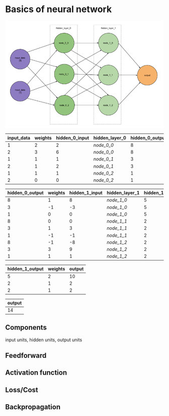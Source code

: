 # Basics of neural network

![A simple neural network](/images/simple_nn.png)


 input_data | weights | hidden_0_input | hidden_layer_0 | hidden_0_output
------------|---------|----------------|----------------|----------------
  1  | 2 | 2 | *node_0_0* | 8
  2  | 3 | 6 | *node_0_0* | 8
  1  | 1 | 1 | *node_0_1* | 3
  2  | 1 | 2 | *node_0_1* | 3
  1  | 1 | 1 | *node_0_2* | 1
  2  | 0 | 0 | *node_0_2* | 1


 hidden_0_output | weights | hidden_1_input | hidden_layer_1 | hidden_1_output  
-----------------|---------|----------------|----------------|----------------
  8 | 1 | 8 | *node_1_0* | 5  
  3 | -1 | -3 | *node_1_0* | 5
  1 | 0 | 0 | *node_1_0* | 5
  8 | 0 | 0 | *node_1_1* | 2
  3 | 1 | 3 | *node_1_1* | 2
  1 | -1 | -1 | *node_1_1* | 2
  8 | -1 | -8 | *node_1_2* | 2
  3 | 3 | 9 | *node_1_2* | 2
  1 | 1 | 1 | *node_1_2* | 2


 hidden_1_output | weights | output
-----------------|---------|-------
  5 | 2 | 10
  2 | 1 | 2
  2 | 1 | 2


 output |
--------|
 14 |






## Components
input units, hidden units, output units

## Feedforward

## Activation function

## Loss/Cost

## Backpropagation
